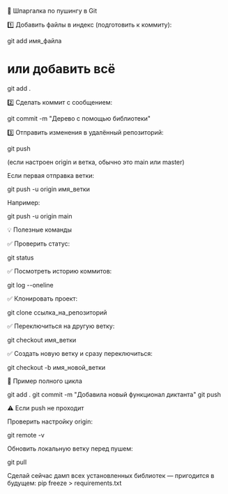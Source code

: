 🚀 Шпаргалка по пушингу в Git

1️⃣ Добавить файлы в индекс (подготовить к коммиту):

git add имя_файла
# или добавить всё
git add .

2️⃣ Сделать коммит с сообщением:

git commit -m "Дерево с помощью библиотеки"

3️⃣ Отправить изменения в удалённый репозиторий:

git push

(если настроен origin и ветка, обычно это main или master)

Если первая отправка ветки:

git push -u origin имя_ветки

Например:

git push -u origin main

💡 Полезные команды

✅ Проверить статус:

git status

✅ Посмотреть историю коммитов:

git log --oneline

✅ Клонировать проект:

git clone ссылка_на_репозиторий

✅ Переключиться на другую ветку:

git checkout имя_ветки

✅ Создать новую ветку и сразу переключиться:

git checkout -b имя_новой_ветки

📝 Пример полного цикла

git add .
git commit -m "Добавила новый функционал диктанта"
git push

⚠️ Если push не проходит

Проверить настройку origin:

git remote -v

Обновить локальную ветку перед пушем:

git pull

Сделай сейчас дамп всех установленных библиотек — пригодится в будущем:
pip freeze > requirements.txt
